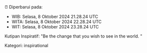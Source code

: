 ⏰ Diperbarui pada:
- WIB: Selasa, 8 Oktober 2024 21.28.24 UTC
- WITA: Selasa, 8 Oktober 2024 22.28.24 UTC
- WIT: Selasa, 8 Oktober 2024 23.28.24 UTC

Kutipan Inspiratif:
"Be the change that you wish to see in the world. "


Kategori: inspirational

